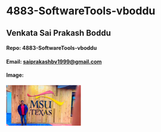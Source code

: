 # 4883-SoftwareTools-vboddu
## Venkata Sai Prakash Boddu
#### Repo: 4883-SoftwareTools-vboddu
#### Email: saiprakashbv1999@gmail.com
#### Image:
<img src="https://github.com/SaiPrakashBV/4883-SoftwareTools-vboddu/blob/main/IMG-20230111-WA0031.jpg" alt ="Venkata Sai Prakash Boddu Immg" width="200">

